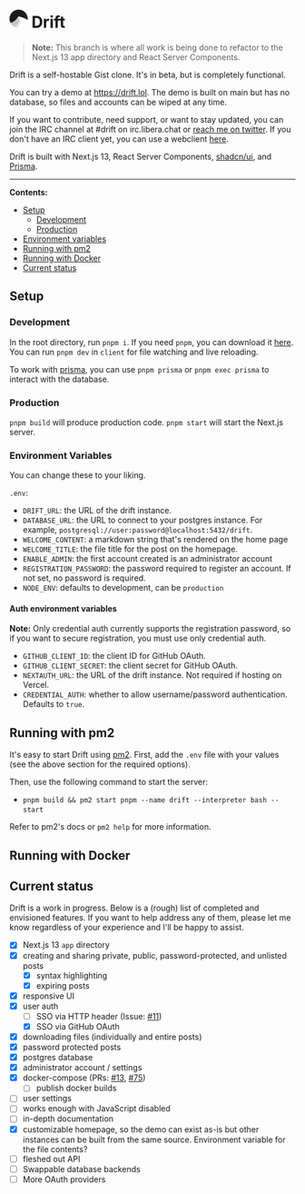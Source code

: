 # <img src="src/public/assets/logo.png" height="32px" alt="" /> Drift

> **Note:** This branch is where all work is being done to refactor to the Next.js 13 app directory and React Server Components.

Drift is a self-hostable Gist clone. It's in beta, but is completely functional.

You can try a demo at https://drift.lol. The demo is built on main but has no database, so files and accounts can be wiped at any time.

If you want to contribute, need support, or want to stay updated, you can join the IRC channel at #drift on irc.libera.chat or [reach me on twitter](https://twitter.com/Max_Leiter). If you don't have an IRC client yet, you can use a webclient [here](https://demo.thelounge.chat/#/connect?join=%23drift&nick=drift-user&realname=Drift%20User).

Drift is built with Next.js 13, React Server Components, [shadcn/ui](https://github.com/shadcn/ui), and [Prisma](https://prisma.io/).

<hr />

**Contents:**

- [Setup](#setup)
  - [Development](#development)
  - [Production](#production)
- [Environment variables](#environment-variables)
- [Running with pm2](#running-with-pm2)
- [Running with Docker](#running-with-docker)
- [Current status](#current-status)

## Setup

### Development

In the root directory, run `pnpm i`. If you need `pnpm`, you can download it [here](https://pnpm.io/installation).
You can run `pnpm dev` in `client` for file watching and live reloading.

To work with [prisma](prisma.io/), you can use `pnpm prisma` or `pnpm exec prisma` to interact with the database.

### Production

`pnpm build` will produce production code. `pnpm start` will start the Next.js server.

### Environment Variables

You can change these to your liking.

`.env`:

- `DRIFT_URL`: the URL of the drift instance.
- `DATABASE_URL`: the URL to connect to your postgres instance. For example, `postgresql://user:password@localhost:5432/drift`.
- `WELCOME_CONTENT`: a markdown string that's rendered on the home page
- `WELCOME_TITLE`: the file title for the post on the homepage.
- `ENABLE_ADMIN`: the first account created is an administrator account
- `REGISTRATION_PASSWORD`: the password required to register an account. If not set, no password is required.
- `NODE_ENV`: defaults to development, can be `production`

#### Auth environment variables

**Note:** Only credential auth currently supports the registration password, so if you want to secure registration, you must use only credential auth.

- `GITHUB_CLIENT_ID`: the client ID for GitHub OAuth.
- `GITHUB_CLIENT_SECRET`: the client secret for GitHub OAuth.
- `NEXTAUTH_URL`: the URL of the drift instance. Not required if hosting on Vercel.
- `CREDENTIAL_AUTH`: whether to allow username/password authentication. Defaults to `true`.

## Running with pm2

It's easy to start Drift using [pm2](https://pm2.keymetrics.io/).
First, add the `.env` file with your values (see the above section for the required options).

Then, use the following command to start the server:

- `pnpm build && pm2 start pnpm --name drift --interpreter bash -- start`

Refer to pm2's docs or `pm2 help` for more information.

## Running with Docker

## Current status

Drift is a work in progress. Below is a (rough) list of completed and envisioned features. If you want to help address any of them, please let me know regardless of your experience and I'll be happy to assist.

- [x] Next.js 13 `app` directory
- [x] creating and sharing private, public, password-protected, and unlisted posts
  - [x] syntax highlighting
  - [x] expiring posts
- [x] responsive UI
- [x] user auth
  - [ ] SSO via HTTP header (Issue: [#11](https://github.com/MaxLeiter/Drift/issues/11))
  - [x] SSO via GitHub OAuth
- [x] downloading files (individually and entire posts)
- [x] password protected posts
- [x] postgres database
- [x] administrator account / settings
- [x] docker-compose (PRs: [#13](https://github.com/MaxLeiter/Drift/pull/13), [#75](https://github.com/MaxLeiter/Drift/pull/75))
  - [ ] publish docker builds
- [ ] user settings
- [ ] works enough with JavaScript disabled
- [ ] in-depth documentation
- [x] customizable homepage, so the demo can exist as-is but other instances can be built from the same source. Environment variable for the file contents?
- [ ] fleshed out API
- [ ] Swappable database backends
- [ ] More OAuth providers
